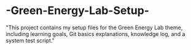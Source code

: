 # -Green-Energy-Lab-Setup-
 "This project contains my setup files for the Green Energy Lab theme, including learning goals, Git basics explanations, knowledge log, and a system test script."
